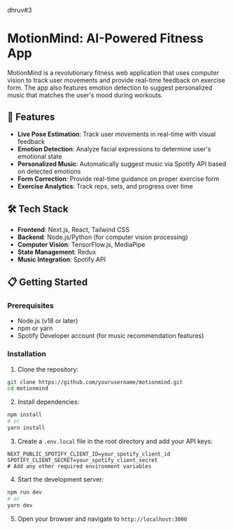 dhruv#3

# MotionMind: AI-Powered Fitness App

MotionMind is a revolutionary fitness web application that uses computer vision to track user movements and provide real-time feedback on exercise form. The app also features emotion detection to suggest personalized music that matches the user's mood during workouts.

## 🚀 Features

- **Live Pose Estimation**: Track user movements in real-time with visual feedback
- **Emotion Detection**: Analyze facial expressions to determine user's emotional state
- **Personalized Music**: Automatically suggest music via Spotify API based on detected emotions
- **Form Correction**: Provide real-time guidance on proper exercise form
- **Exercise Analytics**: Track reps, sets, and progress over time

## 🛠️ Tech Stack

- **Frontend**: Next.js, React, Tailwind CSS
- **Backend**: Node.js/Python (for computer vision processing)
- **Computer Vision**: TensorFlow.js, MediaPipe
- **State Management**: Redux
- **Music Integration**: Spotify API

## 📋 Getting Started

### Prerequisites

- Node.js (v18 or later)
- npm or yarn
- Spotify Developer account (for music recommendation features)

### Installation

1. Clone the repository:

```bash
git clone https://github.com/yourusername/motionmind.git
cd motionmind
```

2. Install dependencies:

```bash
npm install
# or
yarn install
```

3. Create a `.env.local` file in the root directory and add your API keys:

```
NEXT_PUBLIC_SPOTIFY_CLIENT_ID=your_spotify_client_id
SPOTIFY_CLIENT_SECRET=your_spotify_client_secret
# Add any other required environment variables
```

4. Start the development server:

```bash
npm run dev
# or
yarn dev
```

5. Open your browser and navigate to `http://localhost:3000`

